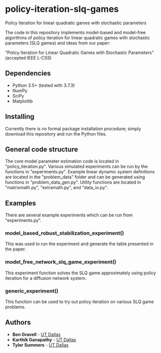 # policy-iteration-slq-games
 Policy iteration for linear quadratic games with stochastic parameters

The code in this repository implements model-based and model-free algorithms of policy iteration for linear quadratic games with stochastic parameters (SLQ games) and ideas from our paper:

"Policy Iteration for Linear Quadratic Games with Stochastic Parameters" (accepted IEEE L-CSS)


## Dependencies
* Python 3.5+ (tested with 3.7.3)
* NumPy
* SciPy
* Matplotlib

## Installing
Currently there is no formal package installation procedure; simply download this repository and run the Python files.

## General code structure
The core model parameter estimation code is located in "policy_iteration.py". Various simulated experiments can be run by the functions in "experiments.py". Example linear dynamic system definitions are located in the "problem_data" folder and can be generated using functions in "problem_data_gen.py". Utility functions are located in "matrixmath.py", "extramath.py", and "data_io.py".

## Examples
There are several example experiments which can be run from "experiments.py".

### model_based_robust_stabilization_experiment()
This was used to run the experiment and generate the table presented in the paper.

### model_free_network_slq_game_experiment()
This experiment function solves the SLQ game approximately using policy iteration for a diffusion network system.

### generic_experiment()
This function can be used to try out policy iteration on various SLQ game problems.


## Authors
* **Ben Gravell** - [UT Dallas](https://sites.google.com/view/ben-gravell/home)
* **Karthik Ganapathy** - [UT Dallas](http://www.utdallas.edu/~tyler.summers/)
* **Tyler Summers** - [UT Dallas](http://www.utdallas.edu/~tyler.summers/)
